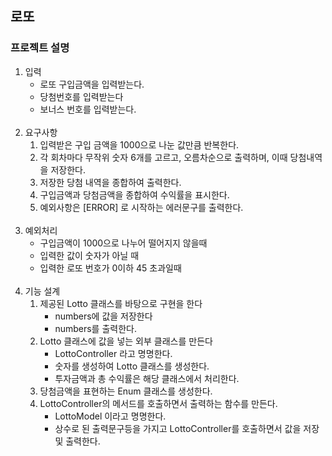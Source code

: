 ## 로또
### 프로젝트 설명
1. 입력
    - 로또 구입금액을 입력받는다.
    - 당첨번호를 입력받는다
    - 보너스 번호를 입력받는다.
<br></br>
2. 요구사항
    1. 입력받은 구입 금액을 1000으로 나눈 값만큼 반복한다. 
    2. 각 회차마다 무작위 숫자 6개를 고르고, 오름차순으로 출력하며, 이때 당첨내역을 저장한다.
    3. 저장한 당첨 내역을 종합하여 출력한다.
    4. 구입금액과 당첨금액을 종합하여 수익률을 표시한다.
    5. 예외사항은 [ERROR] 로 시작하는 에러문구를 출력한다.
<br></br>
3. 예외처리
    - 구입금액이 1000으로 나누어 떨어지지 않을때
    - 입력한 값이 숫자가 아닐 때
    - 입력한 로또 번호가 0이하 45 초과일때
<br></br>
4. 기능 설계
   1. 제공된 Lotto 클래스를 바탕으로 구현을 한다
       - numbers에 값을 저장한다
       - numbers를 출력한다.
   2. Lotto 클래스에 값을 넣는 외부 클래스를 만든다
       - LottoController 라고 명명한다.
       - 숫자를 생성하여 Lotto 클래스를 생성한다.
       - 투자금액과 총 수익률은 해당 클래스에서 처리한다.
   3. 당첨금액을 표현하는 Enum 클래스를 생성한다.
   4. LottoController의 메서드를 호출하면서 출력하는 함수를 만든다.
       - LottoModel 이라고 명명한다.
       - 상수로 된 출력문구등을 가지고 LottoController를 호출하면서 값을 저장 및 출력한다.


